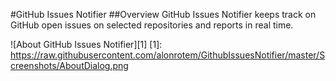 #GitHub Issues Notifier
##Overview
GitHub Issues Notifier keeps track on GitHub open issues on selected repositories and reports in real time.

![About GitHub Issues Notifier][1]
  [1]: https://raw.githubusercontent.com/alonrotem/GithubIssuesNotifier/master/Screenshots/AboutDialog.png
